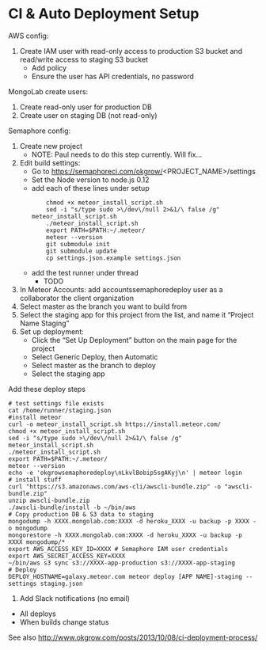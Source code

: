 CI & Auto Deployment Setup
==========

AWS config:
  1. Create IAM user with read-only access to production S3 bucket and read/write access  to staging S3 bucket
      * Add policy
      * Ensure the user has API credentials, no password

MongoLab create users:
  1. Create read-only user for production DB
  1. Create user on staging DB (not read-only)

Semaphore config:
  1. Create new project
      * NOTE: Paul needs to do this step currently. Will fix...
  1. Edit build settings:
      * Go to https://semaphoreci.com/okgrow/<PROJECT_NAME>/settings
      * Set the Node version to node.js 0.12
      * add each of these lines under setup
          ``` curl -o meteor_install_script.sh https://install.meteor.com/
              chmod +x meteor_install_script.sh
              sed -i "s/type sudo >\/dev\/null 2>&1/\ false /g" meteor_install_script.sh
              ./meteor_install_script.sh
              export PATH=$PATH:~/.meteor/
              meteor --version
              git submodule init
              git submodule update
              cp settings.json.example settings.json
          ```
      * add the test runner under thread
          * TODO
  1. In Meteor Accounts: add accountssemaphoredeploy user as a collaborator the client organization
  1. Select master as the branch you want to build from
  1. Select the staging app for this project from the list, and name it “Project Name Staging”
  1. Set up deployment:
      * Click the “Set Up Deployment” button on the main page for the project
      * Select Generic Deploy, then Automatic
      * Select master as the branch to deploy
      * Select the staging app

Add these deploy steps
```
# test settings file exists
cat /home/runner/staging.json
#install meteor
curl -o meteor_install_script.sh https://install.meteor.com/
chmod +x meteor_install_script.sh
sed -i "s/type sudo >\/dev\/null 2>&1/\ false /g" meteor_install_script.sh
./meteor_install_script.sh
export PATH=$PATH:~/.meteor/
meteor --version
echo -e 'okgrowsemaphoredeploy\nLkvlBobip5sgAKyj\n' | meteor login
# install stuff
curl "https://s3.amazonaws.com/aws-cli/awscli-bundle.zip" -o "awscli-bundle.zip"
unzip awscli-bundle.zip
./awscli-bundle/install -b ~/bin/aws
# Copy production DB & S3 data to staging
mongodump -h XXXX.mongolab.com:XXXX -d heroku_XXXX -u backup -p XXXX -o mongodump
mongorestore -h XXXX.mongolab.com:XXXX -d heroku_XXXX -u backup -p XXXX mongodump/*
export AWS_ACCESS_KEY_ID=XXXX # Semaphore IAM user credentials
export AWS_SECRET_ACCESS_KEY=XXXX
~/bin/aws s3 sync s3://XXXX-app-production s3://XXXX-app-staging
# Deploy
DEPLOY_HOSTNAME=galaxy.meteor.com meteor deploy [APP NAME]-staging --settings staging.json
```

1. Add Slack notifications (no email)
  * All deploys
  * When builds change status

See also http://www.okgrow.com/posts/2013/10/08/ci-deployment-process/

